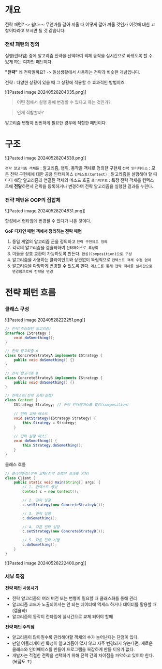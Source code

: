 
# 개요

전략 패턴? -> 쉽다~~
무언가를 갈아 끼울 때 어떻게 갈아 끼울 것인가 이것에 대한 고찰이다라고 보시면 될 것 같습니다. 

### 전략 패턴의 정의

실행(런타임) 중에 알고리즘 전략을 선택하여 객체 동작을 실시간으로 바뀌도록 할 수 있게 하는 디자인 패턴이다. 

**"전략"**
왜 전략일까요? 
-> 일상생활에서 사용하는 전략과 비슷한 개념입니다. 

전략 : 다양한 상황이 있을 때 그 상황에 적용할 수 효과적인 방법이죠

![[Pasted image 20240528204035.png]]

> 어떤 점에서 실행 중에 변경할 수 있다고 하는 것인가? 

>언제 적합할까? 

알고리즘 변형이 빈번하게 필요한 경우에 적합한 패턴이다. 

# 구조

![[Pasted image 20240528204539.png]]

`전략 알고리즘 객체들` : 알고리즘, 행위, 동작을 객체로 정의한 구현체
`전략 인터페이스` : 모든 전략 구현체에 대한 공용 인터페이스
`컨텍스트(Context)` : 알고리즘을 실행해야 할 때마다 해당 알고리즘과 연결된 객체의 메소드 호출
`클라이언트` : 특정 전략 객체를 컨텍스트에 **전달**하면서 전략을 등록하거나 변경하여 전략 알고리즘을 실행한 결과를 누린다. 

### 전략 패턴은 OOP의 집합체 

![[Pasted image 20240528204831.png]]

합성에서 런타임에 변경될 수 있다가 나온 것이다. 

**GoF 디자인 패턴 책에서 정리하는 전략 패턴**
1. 동일 계열의 알고리즘 군을 정의하고
		`전략 구현체로 정의`
2. 각각의 알고리즘을 캡슐화하여 
		`인터페이스로 추상화`
3. 이들을 상호 교환이 가능하도록 만든다. 
		`합성(Composition)으로 구성`
4. 알고리즘을 사용하는 클라이언트와 상관없이 독립적으로 
		`컨텍스트 객체 수정 없이`
5. 알고리즘을 다양하게 변경할 수 있도록 한다. 
		`메소드를 통해 전략 객체를 실시간으로 변경함으로써 전략을 변경`

# 전략 패턴 흐름

### 클래스 구성

![[Pasted image 20240528222251.png]]
```java
// 전략(추상화된 알고리즘)
interface IStrategy {
    void doSomething();
}

// 전략 알고리즘 A
class ConcreteStrateyA implements IStrategy {
    public void doSomething() {}
}

// 전략 알고리즘 B
class ConcreteStrateyB implements IStrategy {
    public void doSomething() {}
}
```

```java
// 컨텍스트(전략 등록/실행)
class Context {
    IStrategy Strategy; // 전략 인터페이스를 합성(composition)
	
    // 전략 교체 메소드
    void setStrategy(IStrategy Strategy) {
        this.Strategy = Strategy;
    }
	
    // 전략 실행 메소드
    void doSomething() {
        this.Strategy.doSomething();
    }
}
```

클래스 흐름

```java
// 클라이언트(전략 교체/전략 실행한 결과를 얻음)
class Client {
    public static void main(String[] args) {
        // 1. 컨텍스트 생성
        Context c = new Context();

        // 2. 전략 설정
        c.setStrategy(new ConcreteStrateyA());

        // 3. 전략 실행
        c.doSomething();

        // 4. 다른 전략 설정
        c.setStrategy(new ConcreteStrateyB());

        // 5. 다른 전략 시행
        c.doSomething();
    }
}
```

![[Pasted image 20240528222400.png]]

### 세부 특징

**전략 패턴 사용시기**

- 전략 알고리즘의 여러 버전 또는 변형이 필요할 때 클래스화를 통해 관리
- 알고리즘 코드가 노출되어서는 안 되는 데이터에 액세스 하거나 데이터를 활용할 때 (캡슐화)
- 알고리즘의 동작이 런타임에 실시간으로 교체 되어야 할때

**전략 패턴 주의점**

- 알고리즘이 많아질수록 관리해야할 객체의 수가 늘어난다는 단점이 있다.
- 만일 어플리케이션 특성이 알고리즘이 많지 않고 자주 변경되지 않는다면, 새로운 클래스와 인터페이스를 만들어 프로그램을 복잡하게 만들 이유가 없다.
- 개발자는 적절한 전략을 선택하기 위해 전략 간의 차이점을 파악하고 있어야 한다. (복잡도 ↑)
